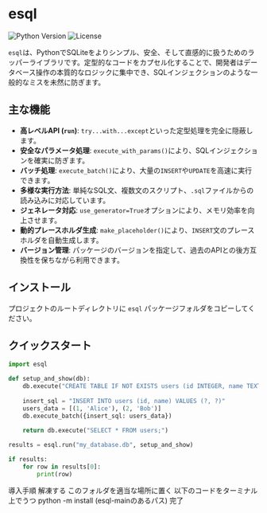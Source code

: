 # esql

![Python Version](https://img.shields.io/badge/python-3.8%2B-blue)
![License](https://img.shields.io/badge/license-MIT-green)

`esql`は、PythonでSQLiteをよりシンプル、安全、そして直感的に扱うためのラッパーライブラリです。定型的なコードをカプセル化することで、開発者はデータベース操作の本質的なロジックに集中でき、SQLインジェクションのような一般的なミスを未然に防ぎます。

## 主な機能

- **高レベルAPI (`run`)**: `try...with...except`といった定型処理を完全に隠蔽します。
- **安全なパラメータ処理**: `execute_with_params()`により、SQLインジェクションを確実に防ぎます。
- **バッチ処理**: `execute_batch()`により、大量の`INSERT`や`UPDATE`を高速に実行できます。
- **多様な実行方法**: 単純なSQL文、複数文のスクリプト、`.sql`ファイルからの読み込みに対応しています。
- **ジェネレータ対応**: `use_generator=True`オプションにより、メモリ効率を向上させます。
- **動的プレースホルダ生成**: `make_placeholder()`により、`INSERT`文のプレースホルダを自動生成します。
- **バージョン管理**: パッケージのバージョンを指定して、過去のAPIとの後方互換性を保ちながら利用できます。

## インストール

プロジェクトのルートディレクトリに `esql` パッケージフォルダをコピーしてください。

## クイックスタート

```python
import esql

def setup_and_show(db):
    db.execute("CREATE TABLE IF NOT EXISTS users (id INTEGER, name TEXT); DELETE FROM users;")
    
    insert_sql = "INSERT INTO users (id, name) VALUES (?, ?)"
    users_data = [(1, 'Alice'), (2, 'Bob')]
    db.execute_batch({insert_sql: users_data})
    
    return db.execute("SELECT * FROM users;")

results = esql.run("my_database.db", setup_and_show)

if results:
    for row in results[0]:
        print(row)
```
導入手順
    解凍する
    このフォルダを適当な場所に置く
    以下のコードをターミナル上でうつ
    python -m install (esql-mainのあるパス)
    完了